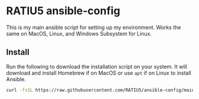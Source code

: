 # RATIU5 ansible-config

This is my main ansible script for setting up my environment. Works the same on MacOS, Linux, and Windows Subsystem for Linux.

## Install

Run the following to download the installation script on your system. It will download and install Homebrew if on MacOS or use `apt` if on Linux to install Ansible.

```bash
curl -fsSL https://raw.githubusercontent.com/RATIU5/ansible-config/main/install.sh | bash
```
